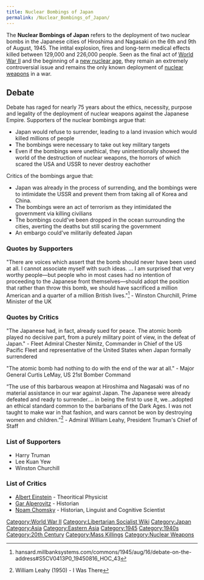 ```yaml
---
title: Nuclear Bombings of Japan
permalink: /Nuclear_Bombings_of_Japan/
---
```


The **Nuclear Bombings of Japan** refers to the deployment of two
nuclear bombs in the Japanese cities of Hiroshima and Nagasaki on the
6th and 9th of August, 1945. The intital explosion, fires and long-term
medical effects killed between 129,000 and 226,000 people. Seen as the
final act of [World War II](World_War_II "wikilink") and the beginning
of a [new nuclear age](Cold_War "wikilink"), they remain an extremely
controversial issue and remains the only known deployment of [nuclear
weapons](Nuclear_Weapons "wikilink") in a war.

## Debate

Debate has raged for nearly 75 years about the ethics, necessity,
purpose and legality of the deployment of nuclear weapons against the
Japanese Empire. Supporters of the nuclear bombings argue that:

- Japan would refuse to surrender, leading to a land invasion which
  would killed millions of people
- The bombings were necessary to take out key military targets
- Even if the bombings were unethical, they unintentionally showed the
  world of the destruction of nuclear weapons, the horrors of which
  scared the USA and USSR to never destroy eachother

Critics of the bombings argue that:

- Japan was already in the process of surrending, and the bombings were
  to intimidate the USSR and prevent them from taking all of Korea and
  China.
- The bombings were an act of terrorism as they intimidated the
  government via killing civilians
- The bombings could've been dropped in the ocean surrounding the
  cities, averting the deaths but still scaring the government
- An embargo could've militarily defeated Japan

### Quotes by Supporters

"There are voices which assert that the bomb should never have been used
at all. I cannot associate myself with such ideas. ... I am surprised
that very worthy people—but people who in most cases had no intention of
proceeding to the Japanese front themselves—should adopt the position
that rather than throw this bomb, we should have sacrificed a million
American and a quarter of a million British lives."[^1] - Winston
Churchill, Prime Minister of the UK

### Quotes by Critics

"The Japanese had, in fact, already sued for peace. The atomic bomb
played no decisive part, from a purely military point of view, in the
defeat of Japan." - Fleet Admiral Chester Nimitz, Commander in Chief of
the US Pacific Fleet and representative of the United States when Japan
formally surrendered

"The atomic bomb had nothing to do with the end of the war at all." -
Major General Curtis LeMay, US 21st Bomber Command

“The use of this barbarous weapon at Hiroshima and Nagasaki was of no
material assistance in our war against Japan. The Japanese were already
defeated and ready to surrender.… in being the first to use it,
we…adopted an ethical standard common to the barbarians of the Dark
Ages. I was not taught to make war in that fashion, and wars cannot be
won by destroying women and children.”[^2] - Admiral William Leahy,
President Truman's Chief of Staff

### List of Supporters

- Harry Truman
- Lee Kuan Yew
- Winston Churchill

### List of Critics

- [Albert Einstein](Albert_Einstein "wikilink") - Theoritical Physicist
- [Gar Alperovitz](Gar_Alperovitz "wikilink") - Historian
- [Noam Chomsky](Noam_Chomsky "wikilink") - Historian, Linguist and
  Cognitive Scientist

[Category:World War II](Category:World_War_II "wikilink")
[Category:Libertarian Socialist
Wiki](Category:Libertarian_Socialist_Wiki "wikilink")
[Category:Japan](Category:Japan "wikilink")
[Category:Asia](Category:Asia "wikilink") [Category:Eastern
Asia](Category:Eastern_Asia "wikilink")
[Category:1945](Category:1945 "wikilink")
[Category:1940s](Category:1940s "wikilink") [Category:20th
Century](Category:20th_Century "wikilink") [Category:Mass
Killings](Category:Mass_Killings "wikilink") [Category:Nuclear
Weapons](Category:Nuclear_Weapons "wikilink")

[^1]: hansard.millbanksystems.com/commons/1945/aug/16/debate-on-the-address#S5CV0413P0_19450816_HOC_43

[^2]: William Leahy (1950) - I Was There